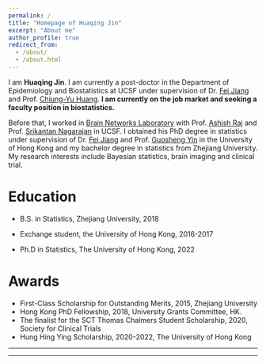 ```yaml
---
permalink: /
title: "Homepage of Huaqing Jin"
excerpt: "About me"
author_profile: true
redirect_from: 
  - /about/
  - /about.html
---
```



I am **Huaqing Jin**. 
I am currently a post-doctor in the 
Department of Epidemiology and Biostatistics
at UCSF under supervision of 
Dr. [Fei Jiang](https://jianglab.ucsf.edu/home) 
and
Prof. [Chiung-Yu Huang](https://profiles.ucsf.edu/chiung-yu.huang).
**I am currently on the job market and seeking a faculty position in biostatistics.**

<!-- 
-->

Before that, 
I worked 
in [Brain Networks Laboratory](https://radiology.ucsf.edu/research/labs/brain-networks-lab) with
Prof. [Ashish Raj](https://radiology.ucsf.edu/people/ashish-raj) and
Prof. [Srikantan Nagarajan](https://profiles.ucsf.edu/srikantan.nagarajan) in UCSF.
I obtained his PhD degree in statistics under supervision of 
Dr. [Fei Jiang](https://jianglab.ucsf.edu/home) and
Prof. [Guosheng Yin](https://web.hku.hk/~gyin/) in the University of Hong Kong
and my bachelor degree in statistics from Zhejiang University.
My research interests include Bayesian statistics, brain imaging and clinical trial.



Education
======
* B.S. in Statistics, Zhejiang University, 2018

* Exchange student, the University of Hong Kong, 2016-2017

* Ph.D in Statistics, The University of Hong Kong, 2022 


<!--
Programming 
======
* Python
* R
* C++

Languages
=======
* Chinese (native)
* English (fluent)
-->

  
Awards
======
<!--* First-Class Scholarship for Outstanding Students, 2015, Zhejiang University -->
* First-Class Scholarship for Outstanding Merits, 2015, Zhejiang University <!--* Fung Scholarship, 2016, Victor and William Fung Foundation -->
* Hong Kong PhD Fellowship, 2018, University Grants Committee, HK.
* The finalist for the SCT Thomas Chalmers Student Scholarship, 2020, Society for Clinical Trials
* Hung Hing Ying Scholarship, 2020-2022, The University of Hong Kong



----
----

<script type="text/javascript" id="clustrmaps" src="//clustrmaps.com/map_v2.js?d=YD-xsuqtgbR5Opk1qnMnnTE5uqO1LZA-btlGEZfmoRA&cl=ffffff&w=a"></script>